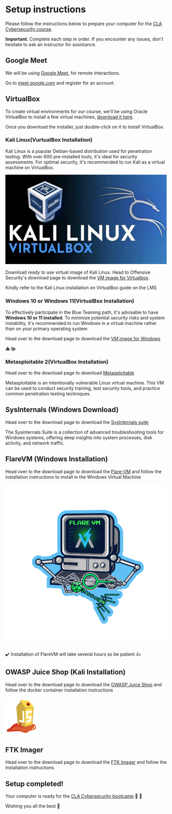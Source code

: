 # Setup instructions

Please follow the instructions below to prepare your computer for the [CLA Cybersecurity course](https://codelabsacademy.com/en/courses/cybersecurity).

**Important**. Complete each step in order. If you encounter any issues, don't hesitate to ask an instructor  for assistance.


## Google Meet

We will be using [Google Meet](https://meet.google.com/), for remote interactions.


Go to [meet.google.com](https://meet.google.com) and register for an account.



## VirtualBox

To create virtual environments for our course, we'll be using Oracle VirtualBox to install a few virtual machines, [download it here](https://www.virtualbox.org/wiki/Downloads).

Once you download the installer, just double-click on it to install VirtualBox.


### Kali Linux(VurtualBox Installation)

Kali Linux is a popular Debian-based distribution used for penetration testing. With over 600 pre-installed tools, it's ideal for security assessments. For optimal security, it's recommended to run Kali as a virtual machine on VirtualBox.

![Kali picture](images/kalivirtualbox.jpg)

Download ready to use virtual image of Kali Linux. Head to Offensive Security's download page to download the [VM image for Virtualbox](https://www.kali.org/get-kali/#kali-virtual-machines).

Kindly refer to the Kali Linux installation on VirtualBox guide on the LMS 


### Windows 10 or Windows 11(VirtualBox Installation)

To effectively participate in the Blue Teaming path, it's advisable to have **Windows 10 or 11 installed**. To minimize potential security risks and system instability, it's recommended to run Windows in a virtual machine rather than on your primary operating system

Head over to the download page to download the [VM image for Windows](https://developer.microsoft.com/en-us/windows/downloads/virtual-machines/)

:warning: **Ip**.

### Metasploitable 2(VirtualBox Installation)

Head over to the download page to download [Metasploitable](https://sourceforge.net/projects/metasploitable/)

Metasploitable is an intentionally vulnerable Linux virtual machine. This VM can be used to conduct security training, test security tools, and practice common penetration testing techniques.

## SysInternals (Windows Download)

Head over to the download page to download the [SysInternals suite](https://learn.microsoft.com/en-us/sysinternals/downloads/sysinternals-suite)

The Sysinternals Suite is a collection of advanced troubleshooting tools for Windows systems, offering deep insights into system processes, disk activity, and network traffic.


## FlareVM (Windows Installation)

Head over to the download page to download the [Flare-VM](https://github.com/mandiant/flare-vm) and follow the installation instructions to install in the Windows Virtual Machine

![FlareVM picture](images/flarevm-logo.png)

:heavy_check_mark: Installation of FlareVM will take several hours so be patient :+1:

## OWASP Juice Shop (Kali Installation)

Head over to the download page to download the [OWASP Juice Shop](https://github.com/juice-shop/juice-shop) and follow the docker container installation instructions

![Owasp picture](images/owasp.png)



## FTK Imager

Head over to the download page to download the [FTK Imager](https://www.exterro.com/digital-forensics-software/ftk-imager) and follow the installation instructions



## Setup completed!

Your computer is ready for the [CLA Cybersecurity bootcamp](https://codelabsacademy.com/en/courses/cybersecurity) :muscle: :clap:

Wishing you all the best :rocket:



